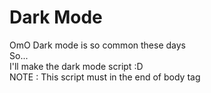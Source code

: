 # Dark Mode


OmO
Dark mode is so common these days<br>
So...<br>
I'll make the dark mode script :D<br>
NOTE :
This script must in the end of body tag

